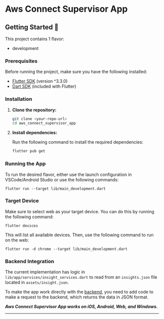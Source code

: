 # Aws Connect Supervisor App

## Getting Started 🚀

This project contains 1 flavor:

- development

### Prerequisites

Before running the project, make sure you have the following installed:

- [Flutter SDK](https://flutter.dev/docs/get-started/install) (version ^3.3.0)
- [Dart SDK](https://dart.dev/get-dart) (included with Flutter)

### Installation

1. **Clone the repository:**

    ```sh
    git clone <your-repo-url>
    cd aws_connect_supervisor_app
    ```

2. **Install dependencies:**

    Run the following command to install the required dependencies:

    ```sh
    flutter pub get
    ```

### Running the App

To run the desired flavor, either use the launch configuration in VSCode/Android Studio or use the following commands:

    flutter run --target lib/main_development.dart
    

### Target Device

Make sure to select web as your target device. You can do this by running the following command:

    flutter devices

This will list all available devices. Then, use the following command to run on the web:

    flutter run -d chrome --target lib/main_development.dart

### Backend Integration

The current implementation has logic in `lib/app/services/insight_services.dart` to read from an `insights.json` file located in `assets/insight.json`.

To make the app work directly with the [backend](https://github.com/lbux/aws-connect-supervisor-app/tree/backend), you need to add code to make a request to the backend, which returns the data in JSON format.

_**Aws Connect Supervisor App works on iOS, Android, Web, and Windows.**_

---
